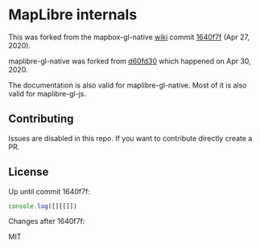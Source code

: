 # MapLibre internals


This was forked from the mapbox-gl-native [wiki](https://github.com/mapbox/mapbox-gl-native/wiki) commit [1640f7f](https://github.com/mapbox/mapbox-gl-native/wiki/Text-Rendering/1640f7f5ada816e335b3b71cadaba80ce29fa7bb) (Apr 27, 2020).

maplibre-gl-native was forked from [d60fd30](d60fd302b1f6563e7d16952f8855122fdcc85f73) which happened on Apr 30, 2020.

The documentation is also valid for maplibre-gl-native. Most of it is also valid for maplibre-gl-js.

## Contributing

Issues are disabled in this repo. If you want to contribute directly create a PR.

## License

Up until commit 1640f7f:

```js
console.log([][[]])
```

Changes after 1640f7f:

MIT
